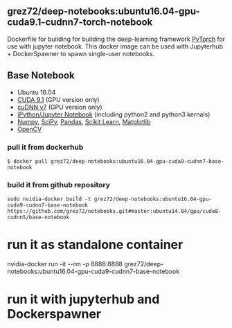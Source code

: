 ## **grez72/deep-notebooks**:ubuntu16.04-gpu-cuda9.1-cudnn7-torch-notebook

Dockerfile for building for building the deep-learning framework [PyTorch](https://pytorch.org/) for use with jupyter notebook. This docker image can be used with Jupyterhub + DockerSpawner to spawn single-user notebooks.

## Base Notebook
* Ubuntu 16.04
* [CUDA 9.1](https://developer.nvidia.com/cuda-toolkit) (GPU version only)
* [cuDNN v7](https://developer.nvidia.com/cudnn) (GPU version only)
* [iPython/Jupyter Notebook](http://jupyter.org/) (including python2 and python3 kernals)
* [Numpy](http://www.numpy.org/), [SciPy](https://www.scipy.org/), [Pandas](http://pandas.pydata.org/), [Scikit Learn](http://scikit-learn.org/), [Matplotlib](http://matplotlib.org/)
* [OpenCV](http://opencv.org/)

### pull it from dockerhub
```
$ docker pull grez72/deep-notebooks:ubuntu16.04-gpu-cuda9-cudnn7-base-notebook
```

### build it from github repository
```
sudo nvidia-docker build -t grez72/deep-notebooks:ubuntu16.04-gpu-cuda9-cudnn7-base-notebook https://github.com/grez72/notebooks.git#master:ubuntu14.04/gpu/cuda8-cudnn5/base-notebook
```

# run it as standalone container
nvidia-docker run -it --rm -p 8888:8888 grez72/deep-notebooks:ubuntu16.04-gpu-cuda9-cudnn7-base-notebook

# run it with jupyterhub and Dockerspawner

